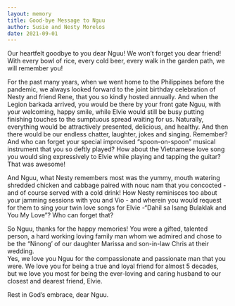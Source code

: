 ```yaml
---
layout: memory	
title: Good-bye Message to Nguu
author: Susie and Nesty Morelos
date: 2021-09-01
---
```


Our heartfelt goodbye to you dear Nguu!  We won’t forget you dear friend!  With every bowl of rice, every cold beer, every walk in the garden path, we will remember you!

<!--more-->

For the past many years, when we went home to the Philippines before the pandemic, we always looked forward to the joint birthday celebration of Nesty and friend Rene, that you so kindly hosted annually. And when the Legion barkada arrived, you would be there by your front gate Nguu, with your welcoming, happy smile, while Elvie would still be busy putting finishing touches to the sumptuous spread waiting for us. Naturally, everything would be attractively presented, delicious, and healthy.  And then there would be our endless chatter, laughter, jokes and singing.  Remember?  And who can forget your special improvised “spoon-on-spoon” musical instrument that you so deftly played?  How about the Vietnamese love song you would sing expressively to Elvie while playing and tapping the guitar? That was awesome!

And Nguu, what Nesty remembers most was the yummy, mouth watering shredded chicken and cabbage paired with nouc nam that you concocted - and of course served with a cold drink!  How Nesty reminisces too about your jamming sessions with you and Vio - and wherein you would request for them to sing your twin love songs for Elvie -“Dahil sa Isang Bulaklak and You My Love”?  Who can forget that?

So Nguu, thanks for the happy memories!  You were a gifted, talented person, a hard working loving family man whom we admired and chose to be the “Ninong’ of our daughter Marissa and son-in-law Chris at their wedding.  
Yes, we love you Nguu for the compassionate and passionate man that you were.  We love you for being a true and loyal friend for almost 5 decades, but we love you most for being the ever-loving and caring husband to our closest and dearest friend, Elvie. 

Rest in God’s embrace, dear Nguu.
